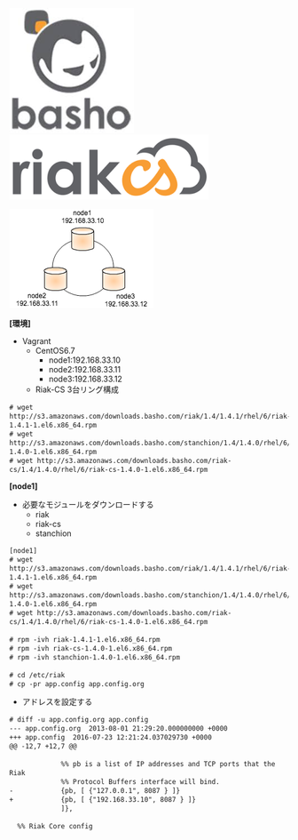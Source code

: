![Alt Text](https://github.com/yhidetoshi/Pictures/raw/master/Riak-CS/basho-icon.jpeg)
![Alt Text](https://github.com/yhidetoshi/Pictures/raw/master/Riak-CS/riak-cs-image.png)

![Alt Text](https://github.com/yhidetoshi/Pictures/raw/master/Riak-CS/riak-cs-fig1.png)

**[環境]**
- Vagrant
  - CentOS6.7
    - node1:192.168.33.10
    - node2:192.168.33.11
    - node3:192.168.33.12
  - Riak-CS 3台リング構成


```
# wget http://s3.amazonaws.com/downloads.basho.com/riak/1.4/1.4.1/rhel/6/riak-1.4.1-1.el6.x86_64.rpm
# wget http://s3.amazonaws.com/downloads.basho.com/stanchion/1.4/1.4.0/rhel/6/stanchion-1.4.0-1.el6.x86_64.rpm
# wget http://s3.amazonaws.com/downloads.basho.com/riak-cs/1.4/1.4.0/rhel/6/riak-cs-1.4.0-1.el6.x86_64.rpm
```


**[node1]**
- 必要なモジュールをダウンロードする
  - riak
  - riak-cs
  - stanchion

```
[node1]
# wget http://s3.amazonaws.com/downloads.basho.com/riak/1.4/1.4.1/rhel/6/riak-1.4.1-1.el6.x86_64.rpm
# wget http://s3.amazonaws.com/downloads.basho.com/stanchion/1.4/1.4.0/rhel/6/stanchion-1.4.0-1.el6.x86_64.rpm
# wget http://s3.amazonaws.com/downloads.basho.com/riak-cs/1.4/1.4.0/rhel/6/riak-cs-1.4.0-1.el6.x86_64.rpm

# rpm -ivh riak-1.4.1-1.el6.x86_64.rpm
# rpm -ivh riak-cs-1.4.0-1.el6.x86_64.rpm
# rpm -ivh stanchion-1.4.0-1.el6.x86_64.rpm

# cd /etc/riak
# cp -pr app.config app.config.org
```
- アドレスを設定する
```
# diff -u app.config.org app.config
--- app.config.org	2013-08-01 21:29:20.000000000 +0000
+++ app.config	2016-07-23 12:21:24.037029730 +0000
@@ -12,7 +12,7 @@

             %% pb is a list of IP addresses and TCP ports that the Riak
             %% Protocol Buffers interface will bind.
-            {pb, [ {"127.0.0.1", 8087 } ]}
+            {pb, [ {"192.168.33.10", 8087 } ]}
             ]},

  %% Riak Core config

```
